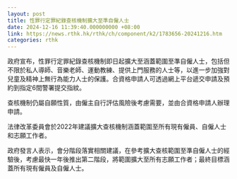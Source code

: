 ```yaml
---
layout: post
title: 性罪行定罪紀錄查核機制擴大至準自僱人士
date: 2024-12-16 11:39:40.000000000 +08:00
link: https://news.rthk.hk/rthk/ch/component/k2/1783656-20241216.htm
categories: rthk
---
```


政府宣布，性罪行定罪紀錄查核機制即日起擴大至涵蓋範圍至準自僱人士，包括但不限於私人導師、音樂老師、運動教練、提供上門服務的人士等，以進一步加強對兒童及精神上無行為能力人士的保護。合資格申請人可透過網上平台遞交申請及預約到指定6間警署提交指紋。

查核機制仍屬自願性質，由僱主自行評估風險後考慮需要，並由合資格申請人辦理申請。

法律改革委員會於2022年建議擴大查核機制涵蓋範圍至所有現有僱員、自僱人士和志願工作者。

政府發言人表示，會分階段落實相關建議，在參考擴大查核範圍至準自僱人士的經驗後，考慮最快一年後推出第二階段，將範圍擴大至所有志願工作者；最終目標涵蓋所有現有僱員及自僱人士。
